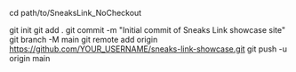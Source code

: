 cd path/to/SneaksLink_NoCheckout

git init
git add .
git commit -m "Initial commit of Sneaks Link showcase site"
git branch -M main
git remote add origin https://github.com/YOUR_USERNAME/sneaks-link-showcase.git
git push -u origin main

